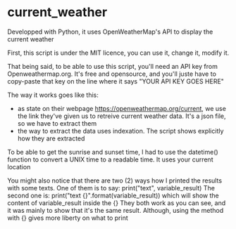 # current_weather
Developped with Python, it uses OpenWeatherMap's API to display the current weather

First, this script is under the MIT licence, you can use it, change it, modify it.

That being said, to be able to use this script, you'll need an API key from Openweathermap.org. It's free and opensource, and you'll juste have to copy-paste that key on the line where it says "YOUR API KEY GOES HERE"

The way it works goes like this:
- as state on their webpage https://openweathermap.org/current, we use the link they've given us to retreive current weather data. It's a json file, so we have to extract them
- the way to extract the data uses indexation. The script shows explicitly how they are extracted

To be able to get the sunrise and sunset time, I had to use the datetime() function to convert a UNIX time to a readable time. It uses your current location

You might also notice that there are two (2) ways how I printed the results with some texts.
One of them is to say: print("text", variable_result)
The second one is: print("text {}".format(variable_result)) which will show the content of variable_result inside the {}
They both work as you can see, and it was mainly to show that it's the same result. Although, using the method with {} gives more liberty on what to print
